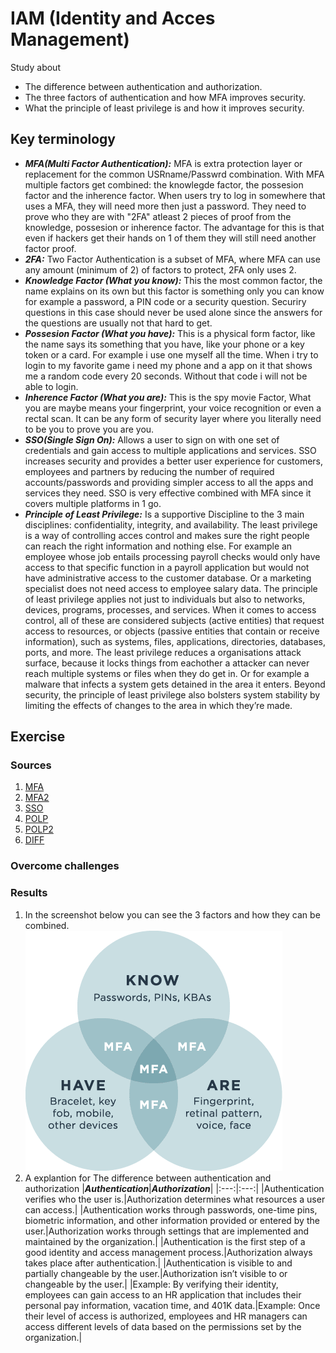 # IAM (Identity and Acces Management)
Study about
- The difference between authentication and authorization.
- The three factors of authentication and how MFA improves security.
- What the principle of least privilege is and how it improves security.


## Key terminology
- ***MFA(Multi Factor Authentication):*** MFA is extra protection layer or replacement for the common USRname/Passwrd combination. With MFA multiple factors get combined: the knowlegde factor, the possesion factor and the inherence factor. When users try to log in somewhere that uses a MFA, they will need more then just a password. They need to prove who they are with "2FA" atleast 2 pieces of proof from the knowledge, possesion or inherence factor. The advantage for this is that even if hackers get their hands on 1 of them they will still need another factor proof.
- ***2FA:*** Two Factor Authentication is a subset of MFA, where MFA can use any amount (minimum of 2) of factors to protect, 2FA only uses 2.
- ***Knowledge Factor (What you know):*** This the most common factor, the name explains on its own but this factor is something only you can know for example a password, a PIN code or a security question. Securiry questions in this case should never be used alone since the answers for the questions are usually not that hard to get.
- ***Possesion Factor (What you have):*** This is a physical form factor, like the name says its something that you have, like your phone or a key token or a card. For example i use one myself all the time. When i try to login to my favorite game i need my phone and a app on it that shows me a random code every 20 seconds. Without that code i will not be able to login.
- ***Inherence Factor (What you are):*** This is the spy movie Factor, What you are maybe means your fingerprint, your voice recognition or even a rectal scan. It can be any form of security layer where you literally need to be you to prove you are you.
- ***SSO(Single Sign On):*** Allows a user to sign on with one set of credentials and gain access to multiple applications and services. SSO increases security and provides a better user experience for customers, employees and partners by reducing the number of required accounts/passwords and providing simpler access to all the apps and services they need. SSO is very effective combined with MFA since it covers multiple platforms in 1 go.
- ***Principle of Least Privilege:*** Is a supportive Discipline to the 3 main disciplines: confidentiality, integrity, and availability. The least privilege is a way of controlling acces control and makes sure the right people can reach the right information and nothing else. For example an employee whose job entails processing payroll checks would only have access to that specific function in a payroll application but would not have administrative access to the customer database. Or a marketing specialist does not need access to employee salary data. The principle of least privilege applies not just to individuals but also to networks, devices, programs, processes, and services. When it comes to access control, all of these are considered subjects (active entities) that request access to resources, or objects (passive entities that contain or receive information), such as systems, files, applications, directories, databases, ports, and more.
The least privilege reduces a organisations attack surface, because it locks things from eachother a attacker can never reach multiple systems or files when they do get in. Or for example a malware that infects a system gets detained in the area it enters. 
Beyond security, the principle of least privilege also bolsters system stability by limiting the effects of changes to the area in which they’re made.






## Exercise
### Sources
1. [MFA](https://www.trustbuilder.com/trustbuilder-io-suite/capabilities/multi-factor-authentication/?utm_term=multi-factor%20authentication&utm_campaign=UK+and+IE+-+Leads+-+IAM+-+Low+funnel&utm_source=adwords&utm_medium=ppc&hsa_acc=4190588647&hsa_cam=10028913016&hsa_grp=135543866842&hsa_ad=585224568926&hsa_src=g&hsa_tgt=kwd-2569437482&hsa_kw=multi-factor%20authentication&hsa_mt=e&hsa_net=adwords&hsa_ver=3&gclid=Cj0KCQjwyYKUBhDJARIsAMj9lkFUEgUE7r6MwWnuWv8S6lWFqFZR48jK5UicbxgkMKaOMre6yoyjS4waAk9DEALw_wcB)
2. [MFA2](https://www.pingidentity.com/en/resources/blog/posts/2020/what-is-multi-factor-authentication-mfa.html#:~:text=Multi%2Dfactor%20authentication%20(MFA)%20is%20used%20to%20ensure%20that,have%20or%20something%20they%20are.)
3. [SSO](https://www.pingidentity.com/en/resources/blog/posts/2021/what-is-single-sign-on-sso.html)
4. [POLP](https://www.f5.com/labs/articles/education/what-is-the-principle-of-least-privilege-and-why-is-it-important#:~:text=The%20principle%20of%20least%20privilege%20addresses%20access%20control%20and%20states,or%20task%20and%20nothing%20more.)
5. [POLP2](https://digitalguardian.com/blog/what-principle-least-privilege-polp-best-practice-information-security-and-compliance#:~:text=The%20principle%20of%20least%20privilege%20works%20by%20allowing%20only%20enough,account%2C%20device%2C%20or%20application.)
6. [DIFF](https://www.sailpoint.com/identity-library/difference-between-authentication-and-authorization/#:~:text=So%2C%20what%20is%20the%20difference,a%20user%20has%20access%20to.)

### Overcome challenges


### Results
1. In the screenshot below you can see the 3 factors and how they can be combined.
![MFA](../../00_includes/SEC-03/MFA.png)
2. A explantion for The difference between authentication and authorization
|***Authentication***|***Authorization***|
|:---:|:---:|
|Authentication verifies who the user is.|Authorization determines what resources a user can access.|
|Authentication works through passwords, one-time pins, biometric information, and other information provided or entered by the user.|Authorization works through settings that are implemented and maintained by the organization.|
|Authentication is the first step of a good identity and access management process.|Authorization always takes place after authentication.|
|Authentication is visible to and partially changeable by the user.|Authorization isn’t visible to or changeable by the user.|
|Example: By verifying their identity, employees can gain access to an HR application that includes their personal pay information, vacation time, and 401K data.|Example: Once their level of access is authorized, employees and HR managers can access different levels of data based on the permissions set by the organization.|